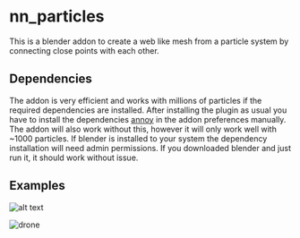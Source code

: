 # nn_particles
This is a blender addon to create a web like mesh from a particle system by connecting close points with each other.

## Dependencies
The addon is very efficient and works with millions of particles if the required dependencies are installed. After installing the plugin as usual you have to install the dependencies [annoy](https://github.com/spotify/annoy) in the addon preferences manually. The addon will also work without this, however it will only work well with ~1000 particles.
If blender is installed to your system the dependency installation will need admin permissions. If you downloaded blender and just run it, it should work without issue.

## Examples
![alt text](plugin.png "Image")

![drone](https://user-images.githubusercontent.com/7500902/148919263-95b89a77-eaaf-4a33-9b0c-7e3905d8a4aa.png)
